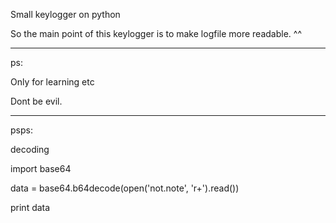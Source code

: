 Small keylogger on python

So the main point of this keylogger is to make logfile more readable. ^^

***
ps:

Only for learning etc

Dont be evil.

***
psps:

decoding

import base64

data = base64.b64decode(open('not.note', 'r+').read())

print data
